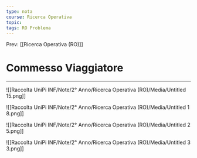 ```yaml
---
type: nota
course: Ricerca Operativa
topic: 
tags: RO Problema 
---
```


Prev: [[Ricerca Operativa (RO)]]

# Commesso Viaggiatore
---

![[Raccolta UniPi INF/Note/2° Anno/Ricerca Operativa (RO)/Media/Untitled 15.png]]

![[Raccolta UniPi INF/Note/2° Anno/Ricerca Operativa (RO)/Media/Untitled 1 8.png]]

![[Raccolta UniPi INF/Note/2° Anno/Ricerca Operativa (RO)/Media/Untitled 2 5.png]]

![[Raccolta UniPi INF/Note/2° Anno/Ricerca Operativa (RO)/Media/Untitled 3 3.png]]

